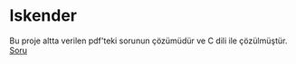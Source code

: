 # Iskender
Bu proje altta verilen pdf'teki sorunun çözümüdür ve C dili ile çözülmüştür.
[Soru](https://github.com/asGenn/Iskender/files/12908314/Odev2.pdf)
